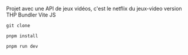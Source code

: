 Projet avec une API de jeux vidéos, c'est le netflix du jeux-video version THP
Bundler Vite JS

`git clone`

`pnpm install`

`pnpm run dev`

